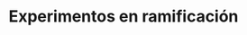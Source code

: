 ---
title: "Experimentos en ramificación"
excerpt: "Espacio interactivo para experimentar con algoritmos de ramificación natural."
header:
  teaser: "/images/arte-generativo/triangulacion.png"
---